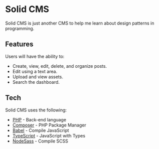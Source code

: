 # Solid CMS

Solid CMS is just another CMS to help me learn about design patterns in programming.

## Features
  Users will have the ability to:
  - Create, view, edit, delete, and organize posts.
  - Edit using a text area.
  - Upload and view assets.
  - Search the dashboard.

## Tech

Solid CMS uses the following:

* [PHP](https://php.net/) - Back-end language
* [Composer](https://getcomposer.org/) - PHP Package Manager
* [Babel](https://babeljs.io/) - Compile JavaScript
* [TypeScript](https://www.typescriptlang.org/) - JavaScript with Types
* [NodeSass](https://github.com/sass/node-sass) - Compile SCSS